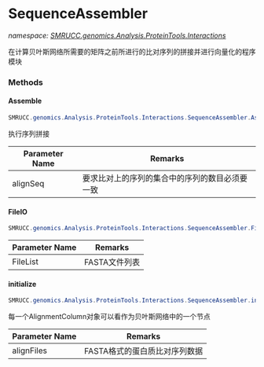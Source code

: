 ﻿# SequenceAssembler
_namespace: [SMRUCC.genomics.Analysis.ProteinTools.Interactions](./index.md)_

在计算贝叶斯网络所需要的矩阵之前所进行的比对序列的拼接并进行向量化的程序模块



### Methods

#### Assemble
```csharp
SMRUCC.genomics.Analysis.ProteinTools.Interactions.SequenceAssembler.Assemble(System.String[][])
```
执行序列拼接

|Parameter Name|Remarks|
|--------------|-------|
|alignSeq|要求比对上的序列的集合中的序列的数目必须要一致|


#### FileIO
```csharp
SMRUCC.genomics.Analysis.ProteinTools.Interactions.SequenceAssembler.FileIO(System.String[])
```


|Parameter Name|Remarks|
|--------------|-------|
|FileList|FASTA文件列表|


#### initialize
```csharp
SMRUCC.genomics.Analysis.ProteinTools.Interactions.SequenceAssembler.initialize(System.String[])
```
每一个AlignmentColumn对象可以看作为贝叶斯网络中的一个节点

|Parameter Name|Remarks|
|--------------|-------|
|alignFiles|FASTA格式的蛋白质比对序列数据|




